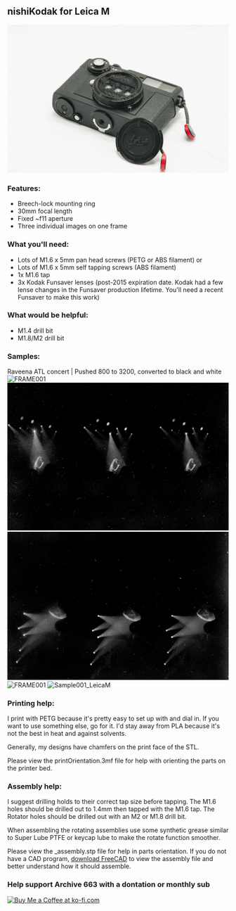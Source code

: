 ## nishiKodak for Leica M

![nishiKodakforLeicaM](https://github.com/Archive-663/nishiKodak/blob/main/Leica%20M/ASSETS/GMP09225.jpg)

### Features:
- Breech-lock  mounting ring
- 30mm focal length
- Fixed ~f11 aperture
- Three individual images on one frame

### What you'll need:
- Lots of M1.6 x 5mm pan head screws (PETG or ABS filament)
or
- Lots of M1.6 x 5mm self tapping screws (ABS filament)
- 1x M1.6 tap
- 3x Kodak Funsaver lenses (post-2015 expiration date. Kodak had a few lense changes in the Funsaver production lifetime. You'll need a recent Funsaver to make this work)

### What would be helpful:
- M1.4 drill bit
- M1.8/M2 drill bit

### Samples:

Raveena ATL concert | Pushed 800 to 3200, converted to black and white
![FRAME001](https://github.com/Archive-663/nishiKodak/blob/main/Leica%20M/ASSETS/GMP09202-Edit.jpg)
![FRAME001](https://github.com/Archive-663/nishiKodak/blob/main/Leica%20M/ASSETS/GMP09210-Edit.jpg)
![FRAME001](https://github.com/Archive-663/nishiKodak/blob/main/Leica%20M/ASSETS/GMP09211-Edit.jpg)
![FRAME001](https://github.com/Archive-663/nishiKodak/blob/main/Leica%20M/ASSETS/GMP09223-Edit.jpg)
![Sample001_LeicaM](https://github.com/Archive-663/nishiKodak/blob/main/Leica%20M/ASSETS/LeicaM001.gif)

### Printing help:
I print with PETG because it's pretty easy to set up with and dial in. If you want to use something else, go for it. I'd stay away from PLA because it's not the best in heat and against solvents. 

Generally, my designs have chamfers on the print face of the STL.

Please view the printOrientation.3mf file for help with orienting the parts on the printer bed. 

### Assembly help:
I suggest drilling holds to their correct tap size before tapping. The M1.6 holes should be drilled out to 1.4mm then tapped with the M1.6 tap. The Rotator holes should be drilled out with an M2 or M1.8 drill bit.

When assembling the rotating assemblies use some synthetic grease similar to Super Lube PTFE or keycap lube to make the rotate function smoother.

Please view the _assembly.stp file for help in parts orientation. If you do not have a CAD program, <a href="https://www.freecad.org/downloads.php" target="_blank">download FreeCAD</a> to view the assembly file and better understand how it should assemble. 

### Help support Archive 663 with a dontation or monthly sub

<a href='https://ko-fi.com/P5P3MHMSF' target='_blank'><img height='36' style='border:0px;height:36px;' src='https://storage.ko-fi.com/cdn/kofi2.png?v=3' border='0' alt='Buy Me a Coffee at ko-fi.com' /></a>

